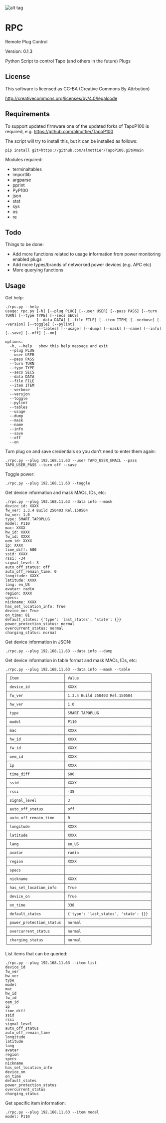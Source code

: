 ![alt tag](rpc.gif)

RPC
===

Remote Plug Control

Version: 0.1.3

Python Script to control Tapo (and others in the future) Plugs

License
-------

This software is licensed as CC-BA (Creative Commons By Attrbution)

http://creativecommons.org/licenses/by/4.0/legalcode


Requirements
------------

To support updated firmware one of the updated forks of TapoP100 is required,
e.g. https://github.com/almottier/TapoP100

The script will try to install this, but it can be installed as follows:

```
pip install git+https://github.com/almottier/TapoP100.git@main
```

Modules required:

- terminaltables
- importlib
- argparse
- pprint
- PyP100
- json
- stat
- sys
- os
- re

Todo
----

Things to be done:

- Add more functions related to usage information from power monitoring enabled plugs
- Add more types/brands of networked power devices (e.g. APC etc)
- More querying functions

Usage
-----

Get help:

```
./rpc.py --help
usage: rpc.py [-h] [--plug PLUG] [--user USER] [--pass PASS] [--turn TURN] [--type TYPE] [--secs SECS]
              [--data DATA] [--file FILE] [--item ITEM] [--verbose] [--version] [--toggle] [--pylint]
              [--tables] [--usage] [--dump] [--mask] [--name] [--info] [--save] [--off] [--on]

options:
  -h, --help   show this help message and exit
  --plug PLUG
  --user USER
  --pass PASS
  --turn TURN
  --type TYPE
  --secs SECS
  --data DATA
  --file FILE
  --item ITEM
  --verbose
  --version
  --toggle
  --pylint
  --tables
  --usage
  --dump
  --mask
  --name
  --info
  --save
  --off
  --on
```

Turn plug on and save credentials so you don't need to enter them again:

```
./rpc.py --plug 192.168.11.63 --user TAPO_USER_EMAIL --pass TAPO_USER_PASS --turn off --save
```

Toggle power:

```
./rpc.py --plug 192.168.11.63 --toggle
```

Get device information and mask MACs, IDs, etc:

```
./rpc.py --plug 192.168.11.63 --data info --mask
device_id: XXXX
fw_ver: 1.3.4 Build 250403 Rel.150504
hw_ver: 1.0
type: SMART.TAPOPLUG
model: P110
mac: XXXX
hw_id: XXXX
fw_id: XXXX
oem_id: XXXX
ip: XXXX
time_diff: 600
ssid: XXXX
rssi: -34
signal_level: 3
auto_off_status: off
auto_off_remain_time: 0
longitude: XXXX
latitude: XXXX
lang: en_US
avatar: radio
region: XXXX
specs: 
nickname: XXXX
has_set_location_info: True
device_on: True
on_time: 81
default_states: {'type': 'last_states', 'state': {}}
power_protection_status: normal
overcurrent_status: normal
charging_status: normal
```

Get device information in JSON:

```
./rpc.py --plug 192.168.11.63 --data info --dump
```

Get device information in table format and mask MACs, IDs, etc:

```
./rpc.py --plug 192.168.11.63 --data info --mask --table
┌─────────────────────────┬──────────────────────────────────────┐
│ Item                    │ Value                                │
├─────────────────────────┼──────────────────────────────────────┤
│ device_id               │ XXXX                                 │
├─────────────────────────┼──────────────────────────────────────┤
│ fw_ver                  │ 1.3.4 Build 250403 Rel.150504        │
├─────────────────────────┼──────────────────────────────────────┤
│ hw_ver                  │ 1.0                                  │
├─────────────────────────┼──────────────────────────────────────┤
│ type                    │ SMART.TAPOPLUG                       │
├─────────────────────────┼──────────────────────────────────────┤
│ model                   │ P110                                 │
├─────────────────────────┼──────────────────────────────────────┤
│ mac                     │ XXXX                                 │
├─────────────────────────┼──────────────────────────────────────┤
│ hw_id                   │ XXXX                                 │
├─────────────────────────┼──────────────────────────────────────┤
│ fw_id                   │ XXXX                                 │
├─────────────────────────┼──────────────────────────────────────┤
│ oem_id                  │ XXXX                                 │
├─────────────────────────┼──────────────────────────────────────┤
│ ip                      │ XXXX                                 │
├─────────────────────────┼──────────────────────────────────────┤
│ time_diff               │ 600                                  │
├─────────────────────────┼──────────────────────────────────────┤
│ ssid                    │ XXXX                                 │
├─────────────────────────┼──────────────────────────────────────┤
│ rssi                    │ -35                                  │
├─────────────────────────┼──────────────────────────────────────┤
│ signal_level            │ 3                                    │
├─────────────────────────┼──────────────────────────────────────┤
│ auto_off_status         │ off                                  │
├─────────────────────────┼──────────────────────────────────────┤
│ auto_off_remain_time    │ 0                                    │
├─────────────────────────┼──────────────────────────────────────┤
│ longitude               │ XXXX                                 │
├─────────────────────────┼──────────────────────────────────────┤
│ latitude                │ XXXX                                 │
├─────────────────────────┼──────────────────────────────────────┤
│ lang                    │ en_US                                │
├─────────────────────────┼──────────────────────────────────────┤
│ avatar                  │ radio                                │
├─────────────────────────┼──────────────────────────────────────┤
│ region                  │ XXXX                                 │
├─────────────────────────┼──────────────────────────────────────┤
│ specs                   │                                      │
├─────────────────────────┼──────────────────────────────────────┤
│ nickname                │ XXXX                                 │
├─────────────────────────┼──────────────────────────────────────┤
│ has_set_location_info   │ True                                 │
├─────────────────────────┼──────────────────────────────────────┤
│ device_on               │ True                                 │
├─────────────────────────┼──────────────────────────────────────┤
│ on_time                 │ 338                                  │
├─────────────────────────┼──────────────────────────────────────┤
│ default_states          │ {'type': 'last_states', 'state': {}} │
├─────────────────────────┼──────────────────────────────────────┤
│ power_protection_status │ normal                               │
├─────────────────────────┼──────────────────────────────────────┤
│ overcurrent_status      │ normal                               │
├─────────────────────────┼──────────────────────────────────────┤
│ charging_status         │ normal                               │
└─────────────────────────┴──────────────────────────────────────┘
```

List items that can be queried:

```
./rpc.py --plug 192.168.11.63 --item list
device_id
fw_ver
hw_ver
type
model
mac
hw_id
fw_id
oem_id
ip
time_diff
ssid
rssi
signal_level
auto_off_status
auto_off_remain_time
longitude
latitude
lang
avatar
region
specs
nickname
has_set_location_info
device_on
on_time
default_states
power_protection_status
overcurrent_status
charging_status
```

Get specific item information:

```
./rpc.py --plug 192.168.11.63 --item model
model: P110
```